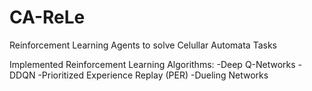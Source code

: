 # CA-ReLe
Reinforcement Learning Agents to solve Celullar Automata Tasks

Implemented Reinforcement Learning Algorithms:
  -Deep Q-Networks
    -DDQN
    -Prioritized Experience Replay (PER)
    -Dueling Networks
